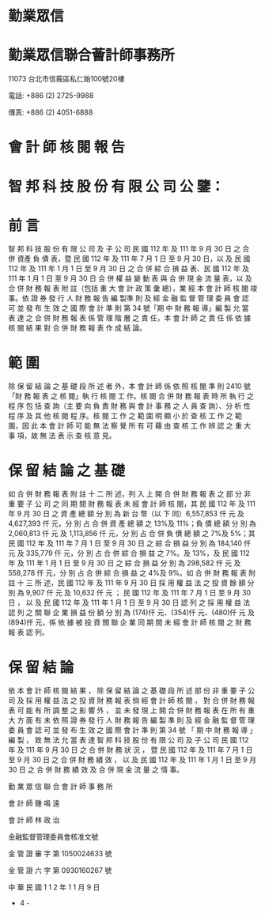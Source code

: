 # 勤業眾信

# 勤業眾信聯合薈計師事務所

11073 台北市信莪區私仁跆100號20樓

電話: +886 (2) 2725-9988

傳真: +886 (2) 4051-6888

# 會 計 師 核 閱 報 告

# 智 邦 科 技 股 份 有 限 公 司 公 鑒：

# 前       言

智 邦 科 技 股 份 有 限 公 司 及 子 公 司 民 國 112 年 及 111 年 9 月 30 日 之 合 併 資產 負 債 表，暨 民 國 112 年 及 111 年 7 月 1 日 至 9 月 30 日，以 及 民 國 112 年 及 111 年 1 月 1 日 至 9 月 30 日 之 合 併 綜 合 損 益 表、民 國 112 年 及 111 年 1 月 1 日 至 9 月 30 日 合 併 權 益 變 動 表 與 合 併 現 金 流 量 表，以 及 合 併 財 務 報 表 附 註（包括 重 大 會 計 政 策 彙 總），業 經 本 會 計 師 核 閱 竣 事。依 證 券 發 行 人 財 務 報 告 編 製準 則 及 經 金 融 監 督 管 理 委 員 會 認 可 並 發 布 生 效 之 國 際 會 計 準 則 第 34 號「期 中 財 務 報 導」編 製 允 當 表 達 之 合 併 財 務 報 表 係 管 理 階 層 之 責 任，本 會 計 師 之 責 任 係 依 據 核 閱 結 果 對 合 併 財 務 報 表 作 成 結 論。

# 範       圍

除 保 留 結 論 之 基 礎 段 所 述 者 外，本 會 計 師 係 依 照 核 閱 準 則 2410 號「財 務 報 表 之 核 閱」執 行 核 閱 工 作。核 閱 合 併 財 務 報 表 時 所 執 行 之 程 序 包 括 查 詢（主 要 向 負 責 財 務 與 會 計 事 務 之 人 員 查 詢）、分 析 性 程 序 及 其 他 核 閱 程 序。核 閱 工 作 之 範 圍 明 顯 小 於 查 核 工 作 之 範 圍，因 此 本 會 計 師 可 能 無 法 察 覺 所 有 可 藉 由 查 核 工 作 辨 認 之 重 大 事 項，故 無 法 表 示 查 核 意 見。

# 保 留 結 論 之 基 礎

如 合 併 財 務 報 表 附 註 十 二 所 述，列 入 上 開 合 併 財 務 報 表 之 部 分 非 重 要 子 公 司 之 同 期 間 財 務 報 表 未 經 會 計 師 核 閱，其 民 國 112 年 及 111 年 9 月 30 日 之 資 產 總 額 分 別 為 新 台 幣（以 下 同）6,557,853 仟 元 及 4,627,393 仟 元，分 別 占 合 併 資 產 總 額 之 13%及 11%；負 債 總 額 分 別 為 2,060,813 仟 元 及 1,113,856 仟 元，分 別 占 合 併 負 債 總 額 之 7%及 5%；其 民 國 112 年 及 111 年 7 月 1 日 至 9 月 30 日 之 綜 合 損 益 分 別 為 184,140 仟 元 及 335,779 仟 元，分 別 占 合 併 綜 合 損 益 之 7%。及 13%，及 民 國 112 年 及 111 年 1 月 1 日 至 9 月 30 日 之 綜 合 損 益 分 別 為 298,582 仟 元 及 558,278 仟 元，分 別 占 合 併 綜 合 損 益 之 4%及 9%。如 合 併 財 務 報 表 附 註 十 三 所 述，民 國 112 年 及 111 年 9 月 30 日 採 用 權 益 法 之 投 資 餘 額 分 別 為 9,907 仟 元 及 10,632 仟 元 ； 民 國 112 年 及 111 年 7 月 1 日 至 9 月 30 日 ， 以 及 民 國 112 年 及 111 年 1 月 1 日 至 9 月 30 日 認 列 之 採 用 權 益 法 認 列 之 關 聯 企 業 損 益 份 額 分 別 為 (174)仟 元、(354)仟 元、(480)仟 元 及 (894)仟 元，係 依 據 被 投 資 關 聯 企 業 同 期 間 未 經 會 計 師 核 閱 之 財 務 報 表 認 列。

# 保 留 結 論

依 本 會 計 師 核 閱 結 果 ， 除 保 留 結 論 之 基 礎 段 所 述 部 份 非 重 要 子 公 司 及 採 用 權 益 法 之 投 資 財 務 報 表 倘 經 會 計 師 核 閱 ， 對 合 併 財 務 報 表 可 能 有 所 調 整 之 影 響 外 ， 並 未 發 現 上 開 合 併 財 務 報 表 在 所 有 重 大 方 面 有 未 依 照 證 券 發 行 人 財 務 報 告 編 製 準 則 及 經 金 融 監 督 管 理 委 員 會 認 可 並 發 布 生 效 之 國 際 會 計 準 則 第 34 號 「 期 中 財 務 報 導 」 編 製 ， 致 無 法 允 當 表 達 智 邦 科 技 股 份 有 限 公 司 及 子 公 司 民 國 112 年 及 111 年 9 月 30 日 之 合 併 財 務 狀 況 ， 暨 民 國 112 年 及 111 年 7 月 1 日 至 9 月 30 日 之 合 併 財 務 績 效 ， 以 及 民 國 112 年 及 111 年 1 月 1 日 至 9 月 30 日 之 合 併 財 務 績 效 及 合 併 現 金 流 量 之 情 事。

勤 業 眾 信 聯 合 會 計 師 事 務 所

會 計 師 鍾 鳴 遠

會 計 師 林 政 治

金融監督管理委員會核准文號

金 管 證 審 字 第 1050024633 號

金 管 證 六 字 第 0930160267 號

中 華 民 國 1 1 2 年 1 1 月 9 日

- 4 -